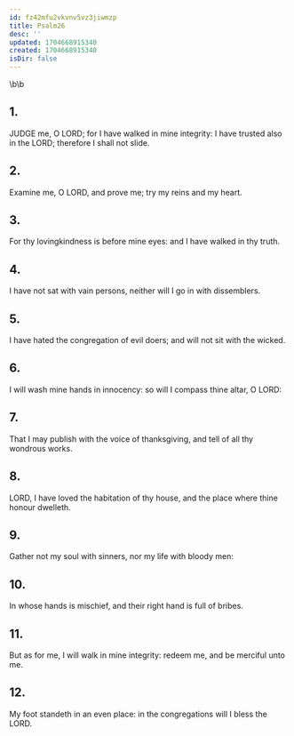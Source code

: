 ```yaml
---
id: fz42mfu2vkvnv5vz3jiwmzp
title: Psalm26
desc: ''
updated: 1704668915340
created: 1704668915340
isDir: false
---
```

\b\b
## 1.
JUDGE me, O LORD; for I have walked in mine integrity: I have trusted also in the LORD; therefore I shall not slide.
## 2.
Examine me, O LORD, and prove me; try my reins and my heart.
## 3.
For thy lovingkindness is before mine eyes: and I have walked in thy truth.
## 4.
I have not sat with vain persons, neither will I go in with dissemblers.
## 5.
I have hated the congregation of evil doers; and will not sit with the wicked.
## 6.
I will wash mine hands in innocency: so will I compass thine altar, O LORD:
## 7.
That I may publish with the voice of thanksgiving, and tell of all thy wondrous works.
## 8.
LORD, I have loved the habitation of thy house, and the place where thine honour dwelleth.
## 9.
Gather not my soul with sinners, nor my life with bloody men:
## 10.
In whose hands is mischief, and their right hand is full of bribes.
## 11.
But as for me, I will walk in mine integrity: redeem me, and be merciful unto me.
## 12.
My foot standeth in an even place: in the congregations will I bless the LORD.
